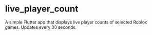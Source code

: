 # live_player_count

A simple Flutter app that displays live player counts of selected Roblox games. Updates every 30 seconds.